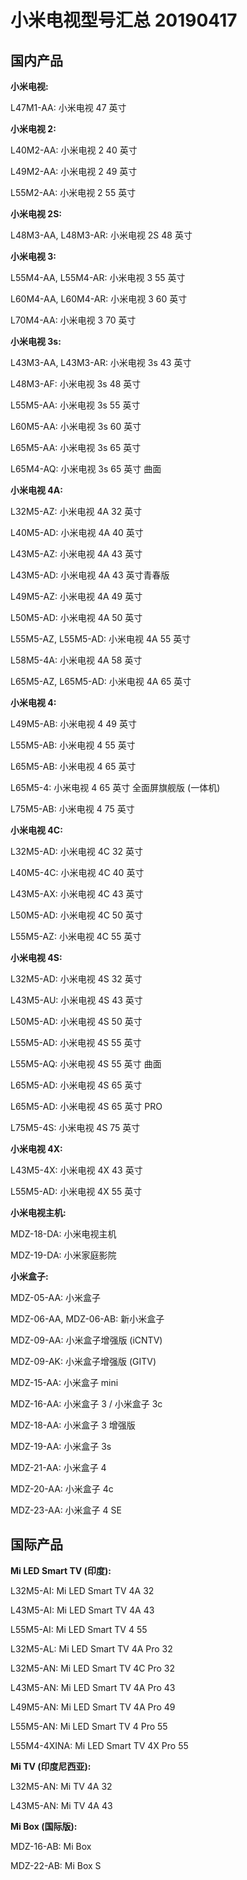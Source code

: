 # 小米电视型号汇总 20190417

## 国内产品

**小米电视:**

L47M1-AA: 小米电视 47 英寸

**小米电视 2:**

L40M2-AA: 小米电视 2 40 英寸

L49M2-AA: 小米电视 2 49 英寸

L55M2-AA: 小米电视 2 55 英寸

**小米电视 2S:**

L48M3-AA, L48M3-AR: 小米电视 2S 48 英寸

**小米电视 3:**

L55M4-AA, L55M4-AR: 小米电视 3 55 英寸

L60M4-AA, L60M4-AR: 小米电视 3 60 英寸

L70M4-AA: 小米电视 3 70 英寸

**小米电视 3s:**

L43M3-AA, L43M3-AR: 小米电视 3s 43 英寸

L48M3-AF: 小米电视 3s 48 英寸

L55M5-AA: 小米电视 3s 55 英寸

L60M5-AA: 小米电视 3s 60 英寸

L65M5-AA: 小米电视 3s 65 英寸

L65M4-AQ: 小米电视 3s 65 英寸 曲面

**小米电视 4A:**

L32M5-AZ: 小米电视 4A 32 英寸

L40M5-AD: 小米电视 4A 40 英寸

L43M5-AZ: 小米电视 4A 43 英寸

L43M5-AD: 小米电视 4A 43 英寸青春版

L49M5-AZ: 小米电视 4A 49 英寸

L50M5-AD: 小米电视 4A 50 英寸

L55M5-AZ, L55M5-AD: 小米电视 4A 55 英寸

L58M5-4A: 小米电视 4A 58 英寸

L65M5-AZ, L65M5-AD: 小米电视 4A 65 英寸

**小米电视 4:**

L49M5-AB: 小米电视 4 49 英寸

L55M5-AB: 小米电视 4 55 英寸

L65M5-AB: 小米电视 4 65 英寸

L65M5-4: 小米电视 4 65 英寸 全面屏旗舰版 (一体机)

L75M5-AB: 小米电视 4 75 英寸

**小米电视 4C:**

L32M5-AD: 小米电视 4C 32 英寸

L40M5-4C: 小米电视 4C 40 英寸

L43M5-AX: 小米电视 4C 43 英寸

L50M5-AD: 小米电视 4C 50 英寸

L55M5-AZ: 小米电视 4C 55 英寸

**小米电视 4S:**

L32M5-AD: 小米电视 4S 32 英寸

L43M5-AU: 小米电视 4S 43 英寸

L50M5-AD: 小米电视 4S 50 英寸

L55M5-AD: 小米电视 4S 55 英寸

L55M5-AQ: 小米电视 4S 55 英寸 曲面

L65M5-AD: 小米电视 4S 65 英寸

L65M5-AD: 小米电视 4S 65 英寸 PRO

L75M5-4S: 小米电视 4S 75 英寸

**小米电视 4X:**

L43M5-4X: 小米电视 4X 43 英寸

L55M5-AD: 小米电视 4X 55 英寸

**小米电视主机:**

MDZ-18-DA: 小米电视主机

MDZ-19-DA: 小米家庭影院

**小米盒子:**

MDZ-05-AA: 小米盒子

MDZ-06-AA, MDZ-06-AB: 新小米盒子

MDZ-09-AA: 小米盒子增强版 (iCNTV)

MDZ-09-AK: 小米盒子增强版 (GITV)

MDZ-15-AA: 小米盒子 mini

MDZ-16-AA: 小米盒子 3 / 小米盒子 3c

MDZ-18-AA: 小米盒子 3 增强版

MDZ-19-AA: 小米盒子 3s

MDZ-21-AA: 小米盒子 4

MDZ-20-AA: 小米盒子 4c

MDZ-23-AA: 小米盒子 4 SE

## 国际产品

**Mi LED Smart TV (印度):**

L32M5-AI: Mi LED Smart TV 4A 32

L43M5-AI: Mi LED Smart TV 4A 43

L55M5-AI: Mi LED Smart TV 4 55

L32M5-AL: Mi LED Smart TV 4A Pro 32

L32M5-AN: Mi LED Smart TV 4C Pro 32

L43M5-AN: Mi LED Smart TV 4A Pro 43

L49M5-AN: Mi LED Smart TV 4A Pro 49

L55M5-AN: Mi LED Smart TV 4 Pro 55

L55M4-4XINA: Mi LED Smart TV 4X Pro 55

**Mi TV (印度尼西亚):**

L32M5-AN: Mi TV 4A 32

L43M5-AN: Mi TV 4A 43

**Mi Box (国际版):**

MDZ-16-AB: Mi Box

MDZ-22-AB: Mi Box S
